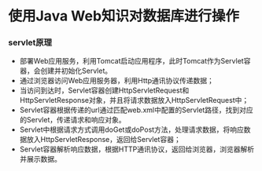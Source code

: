 # 使用Java Web知识对数据库进行操作
### servlet原理
* 部署Web应用服务，利用Tomcat启动应用程序，此时Tomcat作为Servlet容器，会创建并初始化Servlet。
* 通过浏览器访问Web应用服务器，利用Http通讯协议传递数据；
* 当访问到达时，Servlet容器创建HttpServletRequest和HttpServletResponse对象，并且将请求数据放入HttpServletRequest中；
* Servlet容器根据传递的url通过匹配web.xml中配置的Servlet路径，找到对应的Servlet，传递请求和响应对象。
* Servlet中根据请求方式调用doGet或doPost方法，处理请求数据，将响应数据放入HttpServletResponse，返回给Servlet容器；
* Servlet容器解析响应数据，根据HTTP通讯协议，返回给浏览器，浏览器解析并展示数据。
